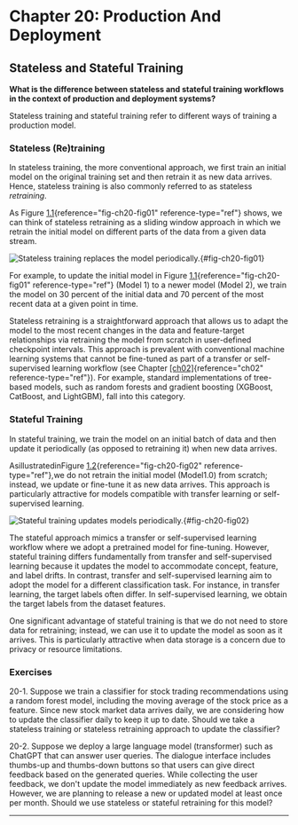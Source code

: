 







# Chapter 20: Production And Deployment
[](#chapter-20-production-and-deployment)

## Stateless and Stateful Training
[](#stateless-and-stateful-training)



**What is the difference between stateless and stateful training
workflows in the context of production and deployment systems?**

Stateless training and stateful training refer to different ways of
training a production model.

### Stateless (Re)training
[](#stateless-retraining)

In stateless training, the more conventional approach, we first train an
initial model on the original training set and then retrain it as new
data arrives. Hence, stateless training is also commonly referred to as
stateless *retraining*.

As Figure [1.1](#fig-ch20-fig01){reference="fig-ch20-fig01"
reference-type="ref"} shows, we can think of stateless retraining as a
sliding window approach in which we retrain the initial model on
different parts of the data from a given data stream.

![Stateless training replaces the model\
periodically.](../images/ch20-fig01.png){#fig-ch20-fig01}

For example, to update the initial model in
Figure [1.1](#fig-ch20-fig01){reference="fig-ch20-fig01"
reference-type="ref"} (Model 1) to a newer model (Model 2), we train the
model on 30 percent of the initial data and 70 percent of the most
recent data at a given point in time.

Stateless retraining is a straightforward approach that allows us to
adapt the model to the most recent changes in the data and
feature-target relationships via retraining the model from scratch in
user-defined checkpoint intervals. This approach is prevalent with
conventional machine learning systems that cannot be fine-tuned as part
of a transfer or self-supervised learning workflow (see
Chapter [\[ch02\]](../ch02){reference="ch02" reference-type="ref"}).
For example, standard implementations of tree-based models, such as
random forests and gradient boosting (XGBoost, CatBoost, and LightGBM),
fall into this category.

### Stateful Training
[](#stateful-training)

In stateful training, we train the model on an initial batch of data and
then update it periodically (as opposed to retraining it) when new data
arrives.

AsillustratedinFigure [1.2](#fig-ch20-fig02){reference="fig-ch20-fig02"
reference-type="ref"},we do not retrain the initial model (Model1.0)
from scratch; instead, we update or fine-tune it as new data arrives.
This approach is particularly attractive for models compatible with
transfer learning or self-supervised learning.

![Stateful training updates models
periodically.](../images/ch20-fig02.png){#fig-ch20-fig02}

The stateful approach mimics a transfer or self-supervised learning
workflow where we adopt a pretrained model for fine-tuning. However,
stateful training differs fundamentally from transfer and
self-supervised learning because it updates the model to accommodate
concept, feature, and label drifts. In contrast, transfer and
self-supervised learning aim to adopt the model for a different
classification task. For instance, in transfer learning, the target
labels often differ. In self-supervised learning, we obtain the target
labels from the dataset features.

One significant advantage of stateful training is that we do not need to
store data for retraining; instead, we can use it to update the model as
soon as it arrives. This is particularly attractive when data storage is
a concern due to privacy or resource limitations.

### Exercises
[](#exercises)

20-1. Suppose we train a classifier for stock trading recommendations
using a random forest model, including the moving average of the stock
price as a feature. Since new stock market data arrives daily, we are
considering how to update the classifier daily to keep it up to date.
Should we take a stateless training or stateless retraining approach to
update the classifier?

20-2. Suppose we deploy a large language model (transformer) such as
ChatGPT that can answer user queries. The dialogue interface includes
thumbs-up and thumbs-down buttons so that users can give direct feedback
based on the generated queries. While collecting the user feedback, we
don't update the model immediately as new feedback arrives. However,
we are planning to release a new or updated model at least once per
month. Should we use stateless or stateful retraining for this model?


------------------------------------------------------------------------

